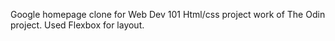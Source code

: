 Google homepage clone for Web Dev 101 Html/css project work of The Odin project.
Used Flexbox for layout.